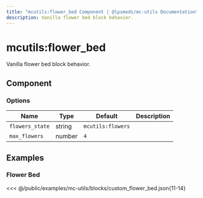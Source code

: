 ```yaml
---
title: "mcutils:flower_bed Component | @lpsmods/mc-utils Documentation"
description: Vanilla flower bed block behavior.
---
```


# mcutils:flower_bed

Vanilla flower bed block behavior.

## Component

### Options

| Name            | Type   | Default           | Description |
| --------------- | ------ | ----------------- | ----------- |
| `flowers_state` | string | `mcutils:flowers` |             |
| `max_flowers`   | number | `4`               |             |

## Examples

### Flower Bed

<<< @/public/examples/mc-utils/blocks/custom_flower_bed.json{11-14}
